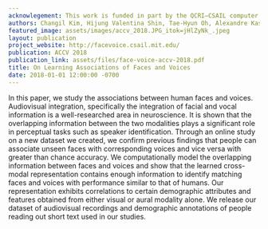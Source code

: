 ```yaml
---
acknowlegement: This work is funded in part by the QCRI–CSAIL computer science research program. Changil Kim is supported by a Swiss National Science Foundation fellowship P2EZP2 168785. We thank Sung-Ho Bae for his help in this work.
authors: Changil Kim, Hijung Valentina Shin, Tae-Hyun Oh, Alexandre Kaspar, Mohamed Elgharib, Wojciech Matusik
featured_image: assets/images/accv_2018.JPG_itok=jHlZyNk_.jpeg
layout: publication
project_website: http://facevoice.csail.mit.edu/
publication: ACCV 2018
publication_link: assets/files/face-voice-accv-2018.pdf
title: On Learning Associations of Faces and Voices
date: 2018-01-01 12:00:00 -0700
---
```


In this paper, we study the associations between human faces and voices. Audiovisual integration, specifically the integration of facial and vocal information is a well-researched area in neuroscience. It is shown that the overlapping information between the two modalities plays a significant role in perceptual tasks such as speaker identification. Through an online study on a new dataset we created, we confirm previous findings that people can associate unseen faces with corresponding voices and vice versa with greater than chance accuracy. We computationally model the overlapping information between faces and voices and show that the learned cross-modal representation contains enough information to identify matching faces and voices with performance similar to that of humans. Our representation exhibits correlations to certain demographic attributes and features obtained from either visual or aural modality alone. We release our dataset of audiovisual recordings and demographic annotations of people reading out short text used in our studies.